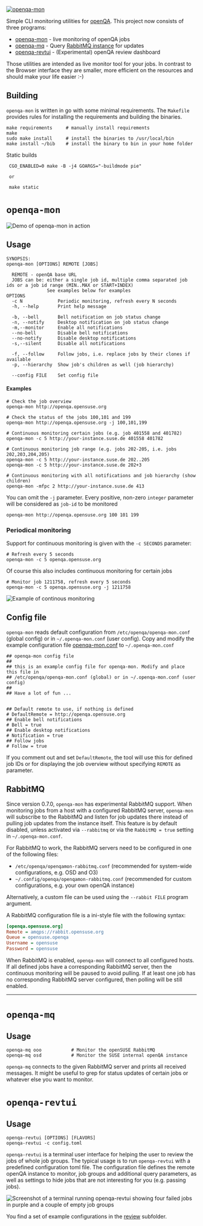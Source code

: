 [![openqa-mon](https://github.com/grisu48/openqa-mon/actions/workflows/openqa-mon.yml/badge.svg)](https://github.com/grisu48/openqa-mon/actions/workflows/openqa-mon.yml)

Simple CLI monitoring utilities for [openQA](https://open.qa).
This project now consists of three programs:

* [openqa-mon](#openqa-mon) - live monitoring of openQA jobs
* [openqa-mq](#openqa-mq) - Query [RabbitMQ instance](https://rabbit.opensuse.org/) for updates
* [openqa-revtui](#openqa-revtui) - (Experimental) openQA review dashboard

Those utilities are intended as live monitor tool for your jobs. In contrast to the Browser interface they are smaller, more efficient on the resources and should make your life easier :-)

## Building

`openqa-mon` is written in go with some minimal requirements. The `Makefile` provides rules for installing the requirements and building the binaries.

    make requirements     # manually install requirements
	make
    sudo make install     # install the binaries to /usr/local/bin
    make install ~/bib    # install the binary to bin in your home folder

Static builds

     CGO_ENABLED=0 make -B -j4 GOARGS="-buildmode pie"

	 or

	 make static

# `openqa-mon`

![Demo of openqa-mon in action](doc/demo.gif)

## Usage

    SYNOPSIS:
    openqa-mon [OPTIONS] REMOTE [JOBS]
    
      REMOTE - openQA base URL
      JOBS can be: either a single job id, multiple comma separated job ids or a job id range (MIN..MAX or START+INDEX)
                   See examples below for examples
    OPTIONS
      -c N             Periodic monitoring, refresh every N seconds
      -h, --help       Print help message
      
      -b, --bell       Bell notification on job status change
      -n, --notify     Desktop notification on job status change
      -m,--monitor     Enable all notifications
      --no-bell        Disable bell notifications
      --no-notify      Disable desktop notifications
      -s,--silent      Disable all notifications
      
      -f, --follow     Follow jobs, i.e. replace jobs by their clones if available
      -p, --hierarchy  Show job's children as well (job hierarchy)
      
      --config FILE    Set config file

#### Examples

	# Check the job overview
    openqa-mon http://openqa.opensuse.org
    
	# Check the status of the jobs 100,101 and 199
	openqa-mon http://openqa.opensuse.org -j 100,101,199
	
    # Continuous monitoring certain jobs (e.g. job 401558 and 401782)
    openqa-mon -c 5 http://your-instance.suse.de 401558 401782
	
    # Continuous monitoring job range (e.g. jobs 202-205, i.e. jobs 202,203,204,205)
    openqa-mon -c 5 http://your-instance.suse.de 202..205
    openqa-mon -c 5 http://your-instance.suse.de 202+3
    
    # Continuous monitoring with all notifications and job hierarchy (show children)
    openqa-mon -mfpc 2 http://your-instance.suse.de 413

You can omit the `-j` parameter. Every positive, non-zero `integer` parameter will be considered as `job-id` to be monitored

    openqa-mon http://openqa.opensuse.org 100 101 199

### Periodical monitoring

Support for continuous monitoring is given with the `-c SECONDS` parameter:

    # Refresh every 5 seconds
    openqa-mon -c 5 openqa.opensuse.org

Of course this also includes continuous monitoring for certain jobs

    # Monitor job 1211758, refresh every 5 seconds
    openqa-mon -c 5 openqa.opensuse.org -j 1211758

![Example of continous monitoring](doc/OpenQA-Continous.png)


## Config file

`openqa-mon` reads default configuration from `/etc/openqa/openqa-mon.conf` (global config) or in  `~/.openqa-mon.conf` (user config). Copy and modify the example configuration file [openqa-mon.conf](openqa-mon.conf) to `~/.openqa-mon.conf`

	## openqa-mon config file
	## 
	## this is an example config file for openqa-mon. Modify and place this file in
	## /etc/openqa/openqa-mon.conf (global) or in ~/.openqa-mon.conf (user config)
	## 
	## Have a lot of fun ...
	
	
	## Default remote to use, if nothing is defined
	# DefaultRemote = http://openqa.opensuse.org
	## Enable bell notifications
	# Bell = true
	## Enable desktop notifications
	# Notification = true
	## Follow jobs
	# Follow = true

If you comment out and set `DefaultRemote`, the tool will use this for defined job IDs or for displaying the job overview without specifying `REMOTE` as parameter.

## RabbitMQ

Since version 0.7.0, `openqa-mon` has experimental RabbitMQ support. When monitoring jobs from a host with a configured RabbitMQ server, `openqa-mon` will subscribe to the RabbitMQ and listen for job updates there instead of pulling job updates from the instance itself. This feature is by default disabled, unless activated via `--rabbitmq` or via the `RabbitMQ = true` setting in `~/.openqa-mon.conf`.

For RabbitMQ to work, the RabbitMQ servers need to be configured in one of the following files:

* `/etc/openqa/openqamon-rabbitmq.conf` (recommended for system-wide configurations, e.g. OSD and O3)
* `~/.config/openqa/openqamon-rabbitmq.conf` (recommended for custom configurations, e.g. your own openQA instance)

Alternatively, a custom file can be used using the `--rabbit FILE` program argument.

A RabbitMQ configuration file is a ini-style file with the following syntax:

```ini
[openqa.opensuse.org]
Remote = amqps://rabbit.opensuse.org
Queue = opensuse.openqa
Username = opensuse
Password = opensuse
```

When RabbitMQ is enabled, `openqa-mon` will connect to all configured hosts. If all defined jobs have a corresponding RabbitMQ server, then the continuous monitoring will be paused  to avoid pulling. If at least one job has no corresponding RabbitMQ server configured, then polling will be still enabled.

* * *

# `openqa-mq`

## Usage

    openqa-mq ooo           # Monitor the openSUSE RabbitMQ
    openqa-mq osd           # Monitor the SUSE internal openQA instance

`openqa-mq` connects to the given RabbitMQ server and prints all received messages. It might be useful to grep for status updates of certain jobs or whatever else you want to monitor.

# `openqa-revtui`

## Usage

    openqa-revtui [OPTIONS] [FLAVORS]
    openqa-revtui -c config.toml

`openqa-revtui` is a terminal user interface for helping the user to review the jobs of whole job groups. The typical usage is to run `openqa-revtui` with a predefined configuration toml file. The configuration file defines the remote openQA instance to monitor, job groups and additional query parameters, as well as settings to hide jobs that are not interesting for you (e.g. passing jobs).

![Screenshot of a terminal running openqa-revtui showing four failed jobs in purple and a couple of empty job groups](doc/openqa-revtui.png)

You find a set of example configurations in the [review](_review) subfolder.